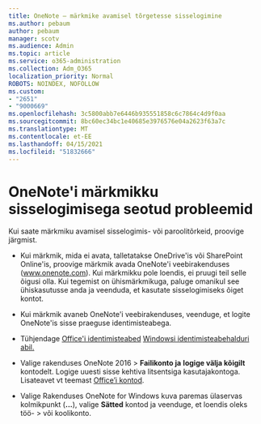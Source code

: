 ```yaml
---
title: OneNote – märkmike avamisel tõrgetesse sisselogimine
ms.author: pebaum
author: pebaum
manager: scotv
ms.audience: Admin
ms.topic: article
ms.service: o365-administration
ms.collection: Adm_O365
localization_priority: Normal
ROBOTS: NOINDEX, NOFOLLOW
ms.custom:
- "2651"
- "9000669"
ms.openlocfilehash: 3c5800abb7e6446b935551858c6c7864c4d9f0aa
ms.sourcegitcommit: 8bc60ec34bc1e40685e3976576e04a2623f63a7c
ms.translationtype: MT
ms.contentlocale: et-EE
ms.lasthandoff: 04/15/2021
ms.locfileid: "51832666"
---
```

# <a name="issues-signing-in-to-onenote-notebooks"></a>OneNote'i märkmikku sisselogimisega seotud probleemid

Kui saate märkmiku avamisel sisselogimis- või paroolitõrkeid, proovige järgmist.

- Kui märkmik, mida ei avata, talletatakse OneDrive'is või SharePoint Online'is, proovige märkmik avada OneNote'i veebirakenduses (www.onenote.com). Kui märkmikku pole loendis, ei pruugi teil selle õigusi olla. Kui tegemist on ühismärkmikuga, paluge omanikul see ühiskasutusse anda ja veenduda, et kasutate sisselogimiseks õiget kontot.

- Kui märkmik avaneb OneNote'i veebirakenduses, veenduge, et logite OneNote'is sisse praeguse identimisteabega. 

- Tühjendage [Office'i identimisteabed](https://docs.microsoft.com/office/troubleshoot/error-messages/another-account-already-signed-in#step-3-clear-cached-credentials-on-the-computer) [Windowsi identimisteabehalduri abil.](https://support.microsoft.com/help/4026814/windows-accessing-credential-manager)

- Valige rakenduses OneNote 2016   >  **Failikonto ja** **logige välja kõigilt** kontodelt. Logige uuesti sisse kehtiva litsentsiga kasutajakontoga. Lisateavet vt teemast [Office’i kontod](https://support.office.com/article/accounts-in-office-628ea040-f265-49de-b986-be09c3ebf8a9).

- Valige Rakenduses OneNote for Windows kuva paremas ülaservas kolmikpunkt (**...**), valige **Sätted** kontod ja veenduge, et loendis oleks töö-  >  või koolikonto.